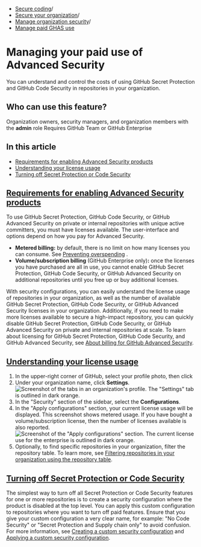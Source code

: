   * [Secure coding](https://docs.github.com/en/code-security "Secure coding")/
  * [Secure your organization](https://docs.github.com/en/code-security/securing-your-organization "Secure your organization")/
  * [Manage organization security](https://docs.github.com/en/code-security/securing-your-organization/managing-the-security-of-your-organization "Manage organization security")/
  * [Manage paid GHAS use](https://docs.github.com/en/code-security/securing-your-organization/managing-the-security-of-your-organization/managing-your-github-advanced-security-license-usage "Manage paid GHAS use")


# Managing your paid use of Advanced Security
You can understand and control the costs of using GitHub Secret Protection and GitHub Code Security in repositories in your organization.
## Who can use this feature?
Organization owners, security managers, and organization members with the **admin** role
Requires GitHub Team or GitHub Enterprise
## In this article
  * [Requirements for enabling Advanced Security products](https://docs.github.com/en/code-security/securing-your-organization/managing-the-security-of-your-organization/managing-your-github-advanced-security-license-usage#requirements-for-enabling-advanced-security-products)
  * [Understanding your license usage](https://docs.github.com/en/code-security/securing-your-organization/managing-the-security-of-your-organization/managing-your-github-advanced-security-license-usage#understanding-your-license-usage)
  * [Turning off Secret Protection or Code Security](https://docs.github.com/en/code-security/securing-your-organization/managing-the-security-of-your-organization/managing-your-github-advanced-security-license-usage#turning-off-secret-protection-or-code-security)


## [Requirements for enabling Advanced Security products](https://docs.github.com/en/code-security/securing-your-organization/managing-the-security-of-your-organization/managing-your-github-advanced-security-license-usage#requirements-for-enabling-advanced-security-products)
To use GitHub Secret Protection, GitHub Code Security, or GitHub Advanced Security on private or internal repositories with unique active committers, you must have licenses available. The user-interface and options depend on how you pay for Advanced Security.
  * **Metered billing:** by default, there is no limit on how many licenses you can consume. See [Preventing overspending](https://docs.github.com/en/billing/managing-your-billing/preventing-overspending) .
  * **Volume/subscription billing** (GitHub Enterprise only)**:** once the licenses you have purchased are all in use, you cannot enable GitHub Secret Protection, GitHub Code Security, or GitHub Advanced Security on additional repositories until you free up or buy additional licenses.


With security configurations, you can easily understand the license usage of repositories in your organization, as well as the number of available GitHub Secret Protection, GitHub Code Security, or GitHub Advanced Security licenses in your organization. Additionally, if you need to make more licenses available to secure a high-impact repository, you can quickly disable GitHub Secret Protection, GitHub Code Security, or GitHub Advanced Security on private and internal repositories at scale.
To learn about licensing for GitHub Secret Protection, GitHub Code Security, and GitHub Advanced Security, see [About billing for GitHub Advanced Security](https://docs.github.com/en/billing/managing-billing-for-your-products/managing-billing-for-github-advanced-security/about-billing-for-github-advanced-security).
## [Understanding your license usage](https://docs.github.com/en/code-security/securing-your-organization/managing-the-security-of-your-organization/managing-your-github-advanced-security-license-usage#understanding-your-license-usage)
  1. In the upper-right corner of GitHub, select your profile photo, then click 
  2. Under your organization name, click **Settings**.
![Screenshot of the tabs in an organization's profile. The "Settings" tab is outlined in dark orange.](https://docs.github.com/assets/cb-49309/images/help/discussions/org-settings-global-nav-update.png)
  3. In the "Security" section of the sidebar, select the **Configurations**.
  4. In the "Apply configurations" section, your current license usage will be displayed. This screenshot shows metered usage. If you have bought a volume/subscription license, then the number of licenses available is also reported.
![Screenshot of the "Apply configurations" section. The current license use for the enterprise is outlined in dark orange.](https://docs.github.com/assets/cb-20858/images/help/security-configurations/current-sp-cs-license-usage.png)
  5. Optionally, to find specific repositories in your organization, filter the repository table. To learn more, see [Filtering repositories in your organization using the repository table](https://docs.github.com/en/code-security/securing-your-organization/managing-the-security-of-your-organization/filtering-repositories-in-your-organization-using-the-repository-table).


## [Turning off Secret Protection or Code Security](https://docs.github.com/en/code-security/securing-your-organization/managing-the-security-of-your-organization/managing-your-github-advanced-security-license-usage#turning-off-secret-protection-or-code-security)
The simplest way to turn off all Secret Protection or Code Security features for one or more repositories is to create a security configuration where the product is disabled at the top level. You can apply this custom configuration to repositories where you want to turn off paid features.
Ensure that you give your custom configuration a very clear name, for example: "No Code Security" or "Secret Protection and Supply chain only" to avoid confusion.
For more information, see [Creating a custom security configuration](https://docs.github.com/en/code-security/securing-your-organization/enabling-security-features-in-your-organization/creating-a-custom-security-configuration) and [Applying a custom security configuration](https://docs.github.com/en/code-security/securing-your-organization/enabling-security-features-in-your-organization/applying-a-custom-security-configuration).
